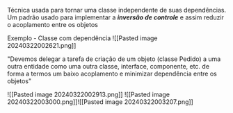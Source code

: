Técnica usada para tornar uma classe independente de suas dependências. Um padrão usado para implementar a ***inversão de controle*** e assim reduzir o acoplamento entre os objetos

Exemplo - Classe com dependência 
![[Pasted image 20240322002621.png]]

"Devemos delegar a tarefa de criação de um objeto (classe Pedido) a uma outra entidade como uma outra classe, interface, componente, etc. de forma a termos um baixo acoplamento e minimizar dependência entre os objetos" 

![[Pasted image 20240322002913.png]]
![[Pasted image 20240322003000.png]]![[Pasted image 20240322003207.png]]